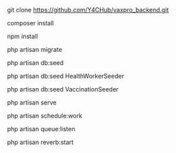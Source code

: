 git clone https://github.com/Y4CHub/vaxpro_backend.git 

composer install 

npm install 

php artisan migrate 

php artisan db:seed 

php artisan db:seed HealthWorkerSeeder

php artisan db:seed VaccinationSeeder

php artisan serve

php artisan schedule:work 

php artisan queue:listen 

php artisan reverb:start 
